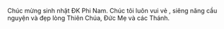 Chúc mừng sinh nhật ĐK Phi Nam. Chúc tôi luôn vui vẻ , siêng năng cầu nguyện và đẹp lòng Thiên Chúa, Đức Mẹ và các Thánh.
